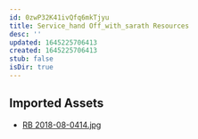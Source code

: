 ```yaml
---
id: 0zwP32K41ivQfq6mkTjyu
title: Service_hand Off_with_sarath Resources
desc: ''
updated: 1645225706413
created: 1645225706413
stub: false
isDir: true
---
```

## Imported Assets
- [RB 2018-08-0414.jpg](/assets/rb-2018-08-0414-4RAW2P7cq1Xk.jpg)

